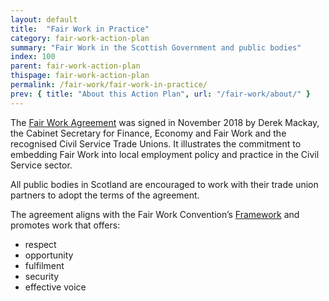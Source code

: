 ```yaml
---
layout: default
title:  "Fair Work in Practice"
category: fair-work-action-plan
summary: "Fair Work in the Scottish Government and public bodies"
index: 100
parent: fair-work-action-plan
thispage: fair-work-action-plan
permalink: /fair-work/fair-work-in-practice/
prev: { title: "About this Action Plan", url: "/fair-work/about/" }
---
```


The [Fair Work Agreement](https://www.gov.scot/publications/fair-work-agreement-between-scottish-ministers-and-the-recognised-civil-service-unions/) was signed in November 2018 by Derek Mackay, the Cabinet Secretary for Finance, Economy and Fair Work and the recognised Civil Service Trade Unions.  It illustrates the commitment to embedding Fair Work into local employment policy and practice in the Civil Service sector.

All public bodies in Scotland are encouraged to work with their trade union partners to adopt the terms of the agreement.

The agreement aligns with the Fair Work Convention’s [Framework](https://www.fairworkconvention.scot/the-fair-work-framework/) and promotes work that offers:

- respect
- opportunity
- fulfilment
- security
- effective voice
